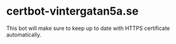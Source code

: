 # certbot-vintergatan5a.se
This bot will make sure to keep up to date with HTTPS certificate automatically.
